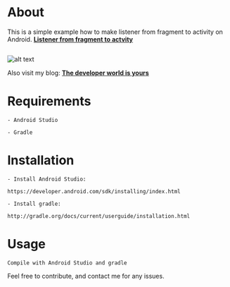 # About
  This is a simple example how to make listener from fragment to activity on Android. 
  **[Listener from fragment to actvity](http://thedeveloperworldisyours.com/android/listener-from-fragment-to-activity/#sthash.T1vJyXft.dpbs)**
  
  <img src="http://thedeveloperworldisyours.com/wp-content/uploads/ListenerFromFragmentToActivity.png" alt="" />
  
  ![alt text](http://thedeveloperworldisyours.com/wp-content/uploads/listenerFragmentToActivityy.gif"gif")
  
  Also visit my blog: **[The developer world is yours](http://thedeveloperworldisyours.com/)**
  
# Requirements

    - Android Studio

    - Gradle


# Installation

    - Install Android Studio:

    https://developer.android.com/sdk/installing/index.html

    - Install gradle:

    http://gradle.org/docs/current/userguide/installation.html

# Usage
    Compile with Android Studio and gradle


Feel free to contribute, and contact me for any issues.
